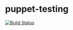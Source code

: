 puppet-testing
==============

[![Build Status](https://secure.travis-ci.org/haraldsk/puppet-testing.png?branch=stage_boss)](https://travis-ci.org/haraldsk/puppet-testing)
